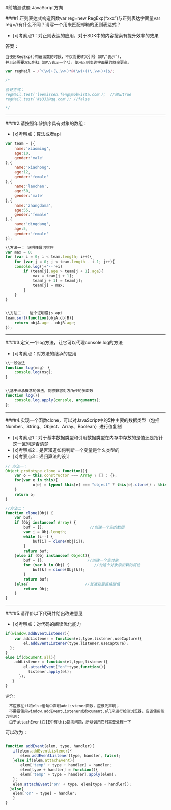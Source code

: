 #前端测试题 JavaScript方向

####1.正则表达式构造函数var reg=new RegExp(“xxx”)与正则表达字面量var reg=//有什么不同？请写一个用来匹配邮箱的正则表达式？
- [x]考察点1：对正则表达的应用，对于SDK中的内容搜索有提升效率的效果

答案：
```
当使用RegExp()构造函数的时候，不仅需要转义引号（即\”表示”），
并且还需要双反斜杠（即\\表示一个\）。使用正则表达字面量的效率更高。 
```

```javascript
var regMail = /^(\w)+(\.\w+)*@(\w)+((\.\w+)+)$/;

/*

验证方式：
regMail.test('leemissen.feng@mobvista.com');  //输出true
regMail.test('#$333@qq.com'); //false

*/

```

---

####2.请按照年龄排序具有对象的数组：
- [x]考察点：算法或者api
```javascript
var team = [{
	name:'xiaoming',
	age:10,
	gender:'male'
},{
	name:'xiaohong',
	age:12,
	gender:'female'
},{
	name:'laochen',
	age:50,
	gender:'male'
},{
	name:'zhangdama',
	age:55,
	gender:'female'
},{
	name:'dingdang',
	age:5,
	gender:'female'
}];

```

```javascript
\\方法一： 证明懂冒泡排序
var max = 0;
for (var i = 0; i < team.length; i++){
	for (var j = 0; j < team.length - i-1; j++){
	console.log(j+'--'+i)
		if (team[j].age > team[j + 1].age){
			max = team[j + 1];
			team[j + 1] = team[j];
			team[j] = max;
		}
	}
}


\\方法二：  这个证明懂js api
team.sort(function(objA,objB){
	return objA.age - objB.age;
});

```
---
####3.定义一个log方法，让它可以代理console.log的方法
- [x]考察点：对方法的继承的应用

```javascript
\\一般做法
function log(msg)　{
    console.log(msg);
}


\\基于继承概念的做法，能够兼容对方所传的多函数
function log(){
    console.log.apply(console, arguments);
};

```

---

####4.实现一个函数clone，可以对JavaScript中的5种主要的数据类型（包括Number、String、Object、Array、Boolean）进行值复制
- [x]考察点1：对于基本数据类型和引用数据类型在内存中存放的是值还是指针这一区别是否清楚
- [x]考察点2：是否知道如何判断一个变量是什么类型的
- [x]考察点3：递归算法的设计

```javascript
// 方法一：
Object.prototype.clone = function(){
    var o = this.constructor === Array ? [] : {};
    for(var e in this){
            o[e] = typeof this[e] === "object" ? this[e].clone() : this[e];
    }
    return o;
}

//方法二：
function clone(Obj) {   
    var buf;   
    if (Obj instanceof Array) {   
        buf = [];                    //创建一个空的数组 
        var i = Obj.length;   
        while (i--) {   
            buf[i] = clone(Obj[i]);   
        }   
        return buf;    
    }else if (Obj instanceof Object){   
        buf = {};                   //创建一个空对象 
        for (var k in Obj) {           //为这个对象添加新的属性 
            buf[k] = clone(Obj[k]);   
        }   
        return buf;   
    }else{                         //普通变量直接赋值
        return Obj;   
    }   
}

```

---

####5.请评价以下代码并给出改进意见
- [x]考察点：对代码的阅读优化能力

```javascript
if(window.addEventListener){
    var addListener = function(el,type,listener,useCapture){
        el.addEventListener(type,listener,useCapture);
  };
}
else if(document.all){
    addListener = function(el,type,listener){
        el.attachEvent("on"+type,function(){
          listener.apply(el);
      });
   }  
}

```

```
评价：

　不应该在if和else语句中声明addListener函数，应该先声明；
　不需要使用window.addEventListener或document.all来进行检测浏览器，应该使用能力检测；
　由于attachEvent在IE中有this指向问题，所以调用它时需要处理一下
```

可以改为：
```javascript

function addEvent(elem, type, handler){
　　if(elem.addEventListener){
　　　　elem.addEventListener(type, handler, false);
　　}else if(elem.attachEvent){
　　　　elem['temp' + type + handler] = handler;
　　　　elem[type + handler] = function(){
　　　　elem['temp' + type + handler].apply(elem);
　　};
　　elem.attachEvent('on' + type, elem[type + handler]);　
  }else{
　　elem['on' + type] = handler;
　　}
}

```
